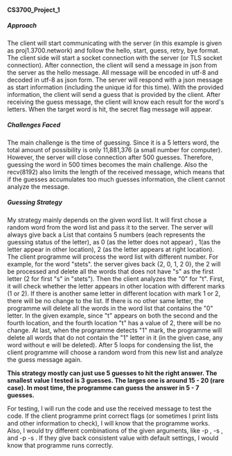 #### CS3700_Project_1 

##### Approach

The client will start communicating with the server (in this example is given as proj1.3700.network) and follow the hello, start, guess, retry, bye format. The client side will start a socket connection with the server (or TLS socket connection). After connection, the client will send a message in json from the server as the hello message. All message will be encoded in utf-8 and decoded in utf-8 as json form. The server will respond with a json message as start information (including the unique id for this time). With the provided information, the client will send a guess that is provided by the client. After receiving the guess message, the client will know each result for the word's letters. When the target word is hit, the secret flag message will appear. 

##### Challenges Faced 

The main challenge is the time of guessing. Since it is a 5 letters word, the total amount of possibility is only 11,881,376 (a small number for computer). However, the server will close connection after 500 guesses. Therefore, guessing the word in 500 times becomes the main challenge. Also the recv(8192) also limits the length of the received message, which means that if the guesses accumulates too much guesses information, the client cannot analyze the message.  

##### Guessing Strategy

My strategy mainly depends on the given word list. It will first chose a random word from the word list and pass it to the server. The server will always give back a List that contains 5 numbers (each represents the guessing status of the letter), as 0 (as the letter does not appear) , 1(as the letter appear in other location), 2 (as the letter appears at right location). The client programme will process the word list with different number. For example, for the word "stets". the server gives back {2, 0, 1, 2 0}, the 2 will be processed and delete all the words that does not have "s" as the first letter (2 for first "s" in "stets").  Then the client analyzes the "0" for "t". First, it will check whether the letter appears in other location with different marks (1 or 2). If there is another same letter in different location with mark 1 or 2, there will be no change to the list. If there is no other same letter, the programme will delete all the words in the word list that contains the "0" letter. In the given example, since "t" appears on both the second and the fourth location, and the fourth location "t" has a value of 2, there will be no change. At last, when the programme detects "1" mark, the programme will delete all words that do not contain the "1" letter in it (in the given case, any word without e will be deleted). After 5 loops for condensing the list, the client programme will choose a random word from this new list and analyze the guess message again. 

**This strategy mostly can just use 5 guesses to hit the right answer. The smallest value I tested is 3 guesses. The larges one is around 15 - 20 (rare case). In most time, the programme can guess the answer in 5 - 7 guesses.** 

For testing, I will run the code and use the received message to test the code. If the client programme print correct flags (or sometimes I print lists and other information to check), I will know that the programme works. Also, I would try different combinations of the given arguments, like -p <xxx> <hostname> <username> , -s <hostname> <username> , and -p <xxx>  -s <hostname> <username> . If they give back consistent value with default settings, I would know that programme runs correctly. 

